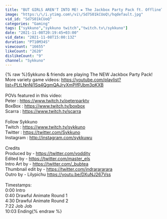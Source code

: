 ```yaml
---
title: "BUT GIRLS AREN'T INTO ME! ► The Jackbox Party Pack ft. OfflineTV & friends"
image: "https:\/\/i.ytimg.com\/vi\/Sd7S01kCUoQ\/hqdefault.jpg"
vid_id: "Sd7S01kCUoQ"
categories: "Gaming"
tags: ["sykkuno","sykkuno twitch","twitch.tv\/sykkuno"]
date: "2021-11-08T20:19:45+03:00"
vid_date: "2021-11-08T15:00:13Z"
duration: "PT10M34S"
viewcount: "16655"
likeCount: "2620"
dislikeCount: "9"
channel: "Sykkuno"
---
```

{% raw %}Sykkuno &amp; friends are playing The NEW Jackbox Party Pack!<br />More variety game videos: <a rel="nofollow" target="blank" href="https://youtube.com/playlist?list=PLtLNnNi1Sq4QgmQAJryXmPIfPJbm3pKXB">https://youtube.com/playlist?list=PLtLNnNi1Sq4QgmQAJryXmPIfPJbm3pKXB</a><br /><br />POVs featured in this video:<br />Peter : <a rel="nofollow" target="blank" href="https://www.twitch.tv/peterparktv">https://www.twitch.tv/peterparktv</a><br />BoxBox : <a rel="nofollow" target="blank" href="https://www.twitch.tv/boxbox">https://www.twitch.tv/boxbox</a><br />Scarra : <a rel="nofollow" target="blank" href="https://www.twitch.tv/scarra">https://www.twitch.tv/scarra</a><br /><br />Follow Sykkuno<br />Twitch : <a rel="nofollow" target="blank" href="https://www.twitch.tv/sykkuno">https://www.twitch.tv/sykkuno</a><br />Twitter : <a rel="nofollow" target="blank" href="https://twitter.com/Sykkuno">https://twitter.com/Sykkuno</a><br />Instagram : <a rel="nofollow" target="blank" href="http://instagram.com/sykkuwu">http://instagram.com/sykkuwu</a><br /><br />Credits<br />Produced by - <a rel="nofollow" target="blank" href="https://twitter.com/voddity">https://twitter.com/voddity</a><br />Edited by - <a rel="nofollow" target="blank" href="https://twitter.com/master_els">https://twitter.com/master_els</a><br />Intro Art by - <a rel="nofollow" target="blank" href="https://twitter.com/_bubtea">https://twitter.com/_bubtea</a><br />Thumbnail edit by - <a rel="nofollow" target="blank" href="https://twitter.com/indrarararara">https://twitter.com/indrarararara</a><br />Outro by - Lilypichu <a rel="nofollow" target="blank" href="https://youtu.be/DXuNJ267Vss">https://youtu.be/DXuNJ267Vss</a><br /><br />Timestamps:<br />0:00 Intro<br />0:40 Drawful Animate Round 1<br />4:30 Drawful Animate Round 2<br />7:22 Job Job<br />10:03 Ending{% endraw %}
